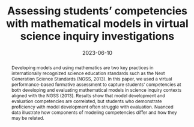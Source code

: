 ---
title: "Assessing students’ competencies with mathematical models in virtual science inquiry investigations"
collection: publications
permalink: /publication/2023-ICLS
date: 2023-06-10
venue: 'International Conference of the Learning Sciences'
paperurl: 'http://aadair3.github.io/files/papers/2023-ICLS.pdf'
authors: 'Amy Adair, Michael Sao Pedro, Janice Gobert, Jessica A. Owens'
link: 'https://repository.isls.org//handle/1/10358'
citation: 'Adair, A., Sao Pedro, M., Gobert, J., & Owens, J. A. (2023). Assessing students’ competencies with mathematical models in virtual science inquiry investigations. In P. Blikstein, J. Van Aalst, R. Kizito, & K. Brennan (Eds.), <i>17th International Conference of the Learning Sciences</i> (pp. 914-917). International Society of the Learning Sciences.'
abstract: 'Developing models and using mathematics are two key practices in internationally recognized science education standards such as the Next Generation Science Standards (NGSS, 2013). In this paper, we used a virtual performance-based formative assessment to capture students’ competencies at both developing and evaluating mathematical models in science inquiry contexts aligned with the NGSS (2013). Results show that model development and evaluation competencies are correlated, but students who demonstrate proficiency with model development often struggle with evaluation. Nuanced data illustrate how components of modeling competencies differ and how they may be related.'
tags: [Peer-Reviewed Conference Proceedings]
---
